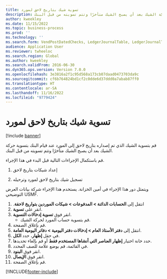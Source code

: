 ```yaml
---
title: تسوية شيك بتاريخ لاحق لمورد
description: قم بتسوية الشيك الذي تم إصداره بتاريخ لاحق إلى المورد عند قيام البنك بتسوية حركة الشيك بعد أن يصبح الشيك متأخرًا وتتم تسويته من قبل البنك.
author: kweekley
ms.date: 11/15/2022
ms.topic: business-process
ms.prod: ''
ms.technology: ''
ms.search.form: VendPostDatedChecks, LedgerJournalTable, LedgerJournalTransDaily, LedgerTransVoucher
audience: Application User
ms.reviewer: twheeloc
ms.search.region: Global
ms.author: kweekley
ms.search.validFrom: 2016-06-30
ms.dyn365.ops.version: Version 7.0.0
ms.openlocfilehash: 3e3816a2f1c95d568a173cb07daad0473703da9c
ms.sourcegitcommit: cf6b764824bd1cf2c0dde6d37ddd0a7abab87ff0
ms.translationtype: HT
ms.contentlocale: ar-SA
ms.lasthandoff: 11/16/2022
ms.locfileid: "9779424"
---
```

# <a name="settle-a-postdated-check-for-a-vendor"></a>تسوية شيك بتاريخ لاحق لمورد

[!include [banner](../../includes/banner.md)]

قم بتسوية الشيك الذي تم إصداره بتاريخ لاحق إلى المورد عند قيام البنك بتسوية حركة الشيك بعد أن يصبح الشيك متأخرًا وتتم تسويته من قبل البنك. 

قم باستكمال الإجراءات التالية قبل البدء في هذا الإجراء.

1) إعداد شيكات بتاريخ لاحق

2) تسجيل شيك بتاريخ لاحق لمورد وترحيله



ويتمثل دور هذا الإجراء في أمين الخزانة. يستخدم هذا الإجراء شركة بيانات العرض التوضيحي USMF.

1. انتقل إلى **الحسابات الدائنة > المدفوعات > ‏‫شيكات الموردين بتواريخ لاحقة**.
2. انقر على **تسوية**.
3. انقر فوق **تسوية إدخالات التسوية**.
    * قم بتسوية حساب المورد لحركة الشيك.  
4. قم بإغلاق الصفحة.
5. انتقل إلى **دفتر الأستاذ العام > إدخالات دفتر اليومية > دفاتر اليومية العامة**‬.
6. في حقل **إظهار**، حدد **الكل**.
7. حدد خانة اختيار **إظهار العناصر التي أنشاها المستخدم فقط** أو قم بإلغاء تحديدها.
8. في القائمة، قم بوضع علامة للصف المحدد.
9. انقر فوق **البنود**.
10. انقر فوق **الإيصال**.
11. قم بإغلاق الصفحة.



[!INCLUDE[footer-include](../../../includes/footer-banner.md)]
